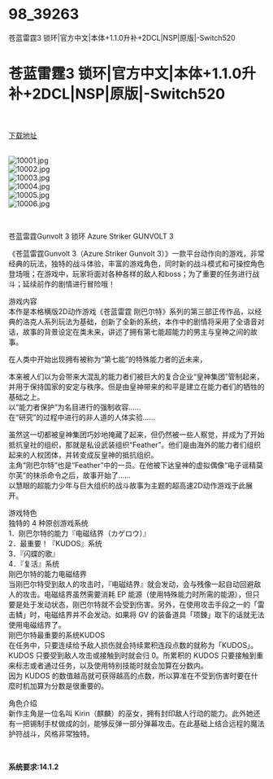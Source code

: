 # 98_39263
苍蓝雷霆3 锁环|官方中文|本体+1.1.0升补+2DCL|NSP|原版|-Switch520
# 苍蓝雷霆3 锁环|官方中文|本体+1.1.0升补+2DCL|NSP|原版|-Switch520
 <br/></br>
[下载地址](https://www.switch520.cc/article/39263 "下载地址")
<br/></br>

<p><img title="10001.jpg" src="https://www.switch520.cc/muke_img/2022_07_28_834a052882ff5.jpg" alt="10001.jpg"><br>
<img title="10002.jpg" src="https://www.switch520.cc/muke_img/2022_07_28_60f56b828eec1.jpg" alt="10002.jpg"><br>
<img title="10003.jpg" src="https://www.switch520.cc/muke_img/2022_07_28_c0fbc853016be.jpg" alt="10003.jpg"><br>
<img title="10004.jpg" src="https://www.switch520.cc/muke_img/2022_07_28_79c04d7da6012.jpg" alt="10004.jpg"><br>
<img title="10005.jpg" src="https://www.switch520.cc/muke_img/2022_07_28_bc2777b550d85.jpg" alt="10005.jpg"><br>
<img title="10006.jpg" src="https://www.switch520.cc/muke_img/2022_07_28_f93dd2c821aaa.jpg" alt="10006.jpg"></p>
<p>&nbsp;</p>
<p>苍蓝雷霆Gunvolt 3 锁环 Azure Striker GUNVOLT 3</p>
<p>《苍蓝雷霆Gunvolt 3（Azure Striker Gunvolt 3）》一款平台动作向的游戏，非常经典的玩法，独特的战斗体验，丰富的游戏角色，同时新的战斗模式和可操控角色登场哦；在游戏中，玩家将面对各种各样的敌人和boss；为了重要的任务进行战斗；延续前作的剧情进行冒险哦！</p>
<p>游戏内容<br>
本作是本格横版2D动作游戏《苍蓝雷霆 刚巴尔特》系列的第三部正传作品，以经典的洛克人系列玩法为基础，创新了全新的系统，本作中的剧情将采用了全语音对话，故事的背景设定在类未来，讲述了拥有第七能超能力的男主与皇神之间的故事。</p>
<p>在人类中开始出现拥有被称为“第七能”的特殊能力者的近未来，</p>
<p>本来被人们以为会带来大混乱的能力者们被巨大的复合企业“皇神集团”管制起来，并用于保持国家的安定与秩序。但是由皇神带来的和平是建立在能力者们的牺牲的基础之上。<br>
以“能力者保护”为名目进行的强制收容……<br>
在“研究”的过程中进行的非人道的人体实验……</p>
<p>虽然这一切都被皇神集团巧妙地掩藏了起来，但仍然被一些人察觉，并成为了开始抵抗皇社的组织，那就是私设武装组织“Feather”。他们是由海外的能力者们组织起来的人权团体，并转变成反皇神的抵抗组织。<br>
主角“刚巴尔特”也是“Feather”中的一员。在他被下达皇神的虚拟偶像“电子谣精莫尔芙”的抹杀命令之后，故事开始了……<br>
以慧眼的超能力少年与巨大组织的战斗故事为主题的超高速2D动作游戏于此展开。</p>
<p>游戏特色<br>
独特的 4 种原创游戏系统<br>
1．刚巴尔特的能力『电磁结界（カゲロウ）』<br>
2．最重要！『KUDOS』系统<br>
3．『闪蝶的歌』<br>
4．『复活』系统<br>
刚巴尔特的能力电磁结界<br>
当刚巴尔特受到敌人的攻击时，『电磁结界』就会发动，会与残像一起自动回避敌人的攻击。电磁结界虽然需要消耗 EP 能源（使用特殊能力时所需的能源），但只要是处于发动状态，刚巴尔特就不会受到伤害。另外，在使用攻击手段之一的「雷击鳞」时，电磁结界并不会发动。如果将 GV 的装备道具「项鍊」取下的话就无法使用电磁结界了。<br>
刚巴尔特最重要的系统KUDOS<br>
在任务中，只要连续给予敌人损伤就会持续累积连段点数的就称为「KUDOS」。KUDOS 只要受到敌人攻击或接触到时就会归 0。所累积的 KUDOS 只要接触到重来标志或者通过任务，以及使用特别技能时就会加算在分数内。<br>
因为 KUDOS 的数值越高就可获得越高的点数，所以算准在不受到伤害时要在什麼时机加算为分数是很重要的。</p>
<p>角色介绍<br>
新作主角是一位名叫 Kirin（麒麟）的巫女，拥有封印敌人行动的能力。此外她还有一把锡制手杖做成的剑，能够反弹一部分弹幕攻击。在此基础上结合远程的魔法护符战斗，风格非常独特。</p>
<p>&nbsp;</p>
<p><strong>系统要求:14.1.2</strong></p>



